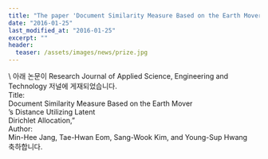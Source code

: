 ```yaml
---
title: "The paper 'Document Similarity Measure Based on the Earth Mover’s Distance Utilizing Latent Dirichlet Allocation' has been published in Research Journal of Applied Science, Engineering and Technol"
date: "2016-01-25"
last_modified_at: "2016-01-25"
excerpt: ""
header:
  teaser: /assets/images/news/prize.jpg
---
```

\\
아래 논문이 Research Journal of Applied Science, Engineering and Technology 저널에 게재되었습니다.<br>Title:<br>Document Similarity Measure Based on the Earth Mover<br>’s Distance Utilizing Latent<br>Dirichlet Allocation,”<br>Author:<br>Min-Hee Jang, Tae-Hwan Eom, Sang-Wook Kim, and Young-Sup Hwang<br>축하합니다.